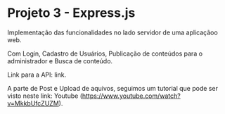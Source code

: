 # Projeto 3 - Express.js

Implementação das funcionalidades no lado servidor de uma aplicaçãoo web.

Com Login, Cadastro de Usuários, Publicação de conteúdos para o administrador e Busca de conteúdo.

Link para a API: link.


A parte de Post e Upload de aquivos, seguimos um tutorial que pode ser visto neste link: Youtube (https://www.youtube.com/watch?v=MkkbUfcZUZM).
 
